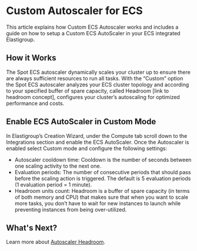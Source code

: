 # Custom Autoscaler for ECS

This article explains how Custom ECS Autoscaler works and includes a guide on how to setup a Custom ECS AutoScaler in your ECS integrated Elastigroup.

## How it Works

The Spot ECS autoscaler dynamically scales your cluster up to ensure there are always sufficient resources to run all tasks. With the “Custom” option the Spot ECS autoscaler analyzes your ECS cluster topology and according to your specified buffer of spare capacity, called Headroom [link to headroom concept], configures your cluster’s autoscaling for optimized performance and costs.

## Enable ECS AutoScaler in Custom Mode

In Elastigroup’s Creation Wizard, under the Compute tab scroll down to the Integrations section and enable the ECS AutoScaler. Once the Autoscaler is enabled select Custom mode and configure the following settings:

- Autoscaler cooldown time: Cooldown is the number of seconds between one scaling activity to the next one.
- Evaluation periods: The number of consecutive periods that should pass before the scaling action is triggered. The default is 5 evaluation periods (1 evaluation period = 1 minute).
- Headroom units count: Headroom is a buffer of spare capacity (in terms of both memory and CPU) that makes sure that when you want to scale more tasks, you don’t have to wait for new instances to launch while preventing instances from being over-utilized.

## What's Next?

Learn more about [Autoscaler Headroom](elastigroup/features/amazon-ecs/autoscaler-headroom.md).
